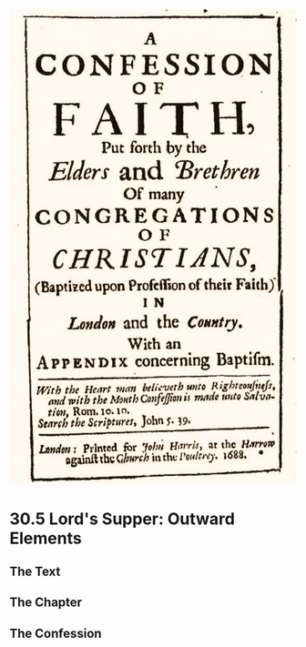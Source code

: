<img class="intro-right" src="art-1689.png">

# 30.5 Lord's Supper: Outward Elements

## The Text

## The Chapter

### 

## The Confession

### 
